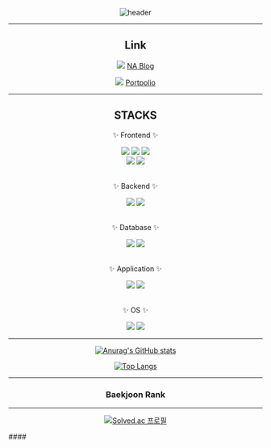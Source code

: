 <div align="center" width:300px;>

![header](https://capsule-render.vercel.app/api?type=waving&color=timeGradient&height=200&section=header&text=NA의%20일지&fontSize=70&animation=twinkling)

---
## Link

<img src="https://img.shields.io/badge/Tstory-E34F26?style=flat&logo=tistory&logoColor=white" /> [NA Blog](https://astrum93.tistory.com/)
	
<img src="https://img.shields.io/badge/Notion-000000?style=flat&logo=notion&logoColor=white" /> [Portpolio](https://astrum93.notion.site/4cafb9bffadd41aab36297dd738f9e13?pvs=4)

</div>

<hr>

<div align=center>
<h2> STACKS </h2>
<p>✨ Frontend ✨</p>
</div>

<div align="center">
<img src="https://img.shields.io/badge/HTML5-E34F26?style=flat&logo=HTML5&logoColor=white" />
<img src="https://img.shields.io/badge/CSS3-1572B6?style=flat&logo=CSS3&logoColor=white" />
<img src="https://img.shields.io/badge/JavaScript-F7DF1E?style=flat&logo=JavaScript&logoColor=white" />
<br>
<img src="https://img.shields.io/badge/django-092E20?style=flat&logo=django&logoColor=white">
<img src="https://img.shields.io/badge/Bootstrap-7952B3?style=flat&logo=Bootstrap&logoColor=white" />
</div>

<br>

<div align=center>
<p>✨ Backend ✨</p>
</div>

<div align="center">
<img src="https://img.shields.io/badge/python-3776AB?style=flat&logo=python&logoColor=white">
<img src="https://img.shields.io/badge/Java-007396?style=flat&logo=Conda-Forge&logoColor=white" />
</div>
<br>

<div align="center">
<p>✨ Database ✨</p>
</div>

<div align="center">
<img src="https://img.shields.io/badge/MySQL-4479A1?style=flat&logo=MySQL&logoColor=white" />
<img src="https://img.shields.io/badge/mongoDB-47A248?style=flat&logo=MongoDB&logoColor=white">
</div>
<br>

<div align="center">
<p>✨ Application ✨</p>
</div>

<div align="center">
<img src="https://img.shields.io/badge/Dart-0175C2?style=flat&logo=Dart&logoColor=white">
<img src="https://img.shields.io/badge/Flutter-0175C2?style=flat&logo=Flutter&logoColor=white">
</div>
<br>

<div align="center">
<p>✨ OS ✨</p>
</div>

<div align="center">
<img src="https://img.shields.io/badge/Windows-0078D6?style=flat&logo=Windows&logoColor=white">
<img src="https://img.shields.io/badge/Linux-FCC624?style=flat&logo=Linux&logoColor=white">
</div>

<hr>

<div align=center>
  
[![Anurag's GitHub stats](https://github-readme-stats.vercel.app/api?username=Astrum93)](https://github.com/Astrum93/github-readme-stats) 
  
[![Top Langs](https://github-readme-stats.vercel.app/api/top-langs/?username=Astrum93)](https://github.com/Astrum93/github-readme-stats)
  
</div>

---
<div align=center>
<h3>Baekjoon Rank</h3>
<hr>

[![Solved.ac
프로필](http://mazassumnida.wtf/api/generate_badge?boj=min2670)](https://solved.ac/min2670)
  
</div>
####
